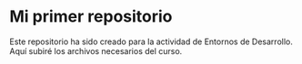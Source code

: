 # Mi primer repositorio
Este repositorio ha sido creado para la actividad de Entornos de Desarrollo. Aquí subiré los archivos necesarios del curso.
